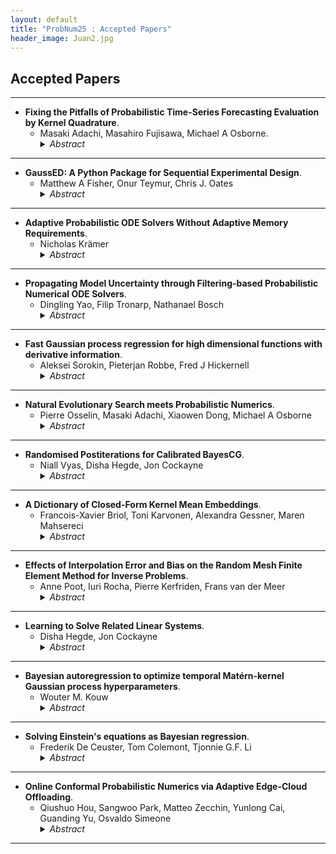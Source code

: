 ```yaml
---
layout: default
title: "ProbNum25 : Accepted Papers"
header_image: Juan2.jpg
---
```

## Accepted Papers

 ---
- **Fixing the Pitfalls of Probabilistic Time-Series Forecasting Evaluation by Kernel Quadrature**.
  - Masaki Adachi, Masahiro Fujisawa, Michael A Osborne. 
    <details>
    <summary><em>Abstract</em></summary>
    <p>Despite the significance of probabilistic time-series forecasting models, their evaluation metrics often involve intractable integrations. The most widely used metric, the continuous ranked probability score (CRPS), is a strictly proper scoring function; however, its computation requires approximation. We found that popular CRPS estimators—specifically, the quantile-based estimator implemented in the widely used GluonTS library and the probability-weighted moment approximation—both exhibit inherent estimation biases. These biases lead to crude approximations, potentially resulting in improper rankings of forecasting model performance. To address this, we introduced a kernel quadrature approach that leverages an unbiased CRPS estimator and employs cubature construction for scalable computation. Empirically, our approach consistently outperforms the two widely used CRPS estimators.</p>
  </details>  
  
---
- **GaussED: A Python Package for Sequential Experimental Design**.
  - Matthew A Fisher, Onur Teymur, Chris J. Oates 
    <details>
    <summary><em>Abstract</em></summary>
    <p> Sequential algorithms are popular for experimental design, enabling emulation, optimisation and inference to be efficiently performed. For most of these applications bespoke software has been developed, but the approach is general and many of the actual computations performed in such software are identical. Motivated by the diverse problems that can in principle be solved with common code, this paper presents GaussED, a high-level syntax coupled to a powerful experimental design engine in Python, which together automate sequential experimental design for approximating a (possibly nonlinear) quantity of interest in Gaussian processes models. Using a handful of commands, GaussED can be used to: solve linear partial differential equations, perform tomographic reconstruction from integral data, implement Bayesian optimisation with gradient data, and emulate a complex computer model. </p>
  </details>
    
 ---
- **Adaptive Probabilistic ODE Solvers Without Adaptive Memory Requirements**.
   - Nicholas Krämer
     <details>
     <summary><em>Abstract</em></summary>
     <p>
     Despite substantial progress in recent years, probabilistic solvers with adaptive step sizes can still not solve memory-demanding differential equations
     unless we care only about a single point in time (which is far too restrictive; we want the whole time series). Counterintuitively, the culprit is the adaptivity itself: Its unpredictable memory demands easily exceed our machine's capabilities, making our simulations fail unexpectedly and without warning. Still, dropping adaptivity would abandon years of progress, which can't be the answer. In this work, we solve this conundrum. We develop an adaptive probabilistic solver with fixed memory demands building on recent developments in robust state estimation. Switching to our method (i) eliminates memory issues for long time series, (ii) accelerates simulations by orders of magnitude through unlocking just-in-time compilation, and (iii) makes adaptive probabilistic solvers compatible with scientific computing in JAX.
     </p>
     </details>
  
 ---
- **Propagating Model Uncertainty through Filtering-based Probabilistic Numerical ODE Solvers**.
  - Dingling Yao, Filip Tronarp, Nathanael Bosch
    <details>
    <summary><em>Abstract</em></summary>
    <p>Filtering-based probabilistic numerical solvers for ordinary differential equations (ODEs), also known as ODE filters, have been established as efficient methods for quantifying numerical uncertainty in the solution of ODEs. In practical applications, however, the underlying dynamical system often contains uncertain parameters, requiring the propagation of this model uncertainty to the ODE solution. In this paper, we demonstrate that ODE filters, despite their probabilistic nature, do not automatically solve this uncertainty propagation problem. To address this limitation, we present a novel approach that combines ODE filters with numerical quadrature to properly marginalize over uncertain parameters, while accounting for both parameter uncertainty and numerical solver uncertainty. Experiments across multiple dynamical systems demonstrate that the resulting uncertainty estimates closely match reference solutions. Notably, we show how the numerical uncertainty from the ODE solver can help prevent overconfidence in the propagated uncertainty estimates, especially when using larger step sizes. Our results illustrate that probabilistic numerical methods can effectively quantify both numerical and parametric uncertainty in dynamical systems. </p>
  </details>
  
 ---
- **Fast Gaussian process regression for high dimensional functions with derivative information**.
  - Aleksei Sorokin, Pieterjan Robbe, Fred J Hickernell
    <details>
    <summary><em>Abstract</em></summary>
    <p>  </p>
  </details>
  
 ---
- **Natural Evolutionary Search meets Probabilistic Numerics**.
  - Pierre Osselin, Masaki Adachi, Xiaowen Dong, Michael A Osborne
    <details>
    <summary><em>Abstract</em></summary>
    <p> </p>
  </details>
  
 ---
- **Randomised Postiterations for Calibrated BayesCG**.
  - Niall Vyas, Disha Hegde, Jon Cockayne
    <details>
    <summary><em>Abstract</em></summary>
    <p> </p>
  </details>
  
 ---
- **A Dictionary of Closed-Form Kernel Mean Embeddings**.
  - Francois-Xavier Briol, Toni Karvonen, Alexandra Gessner, Maren Mahsereci
    <details>
    <summary><em>Abstract</em></summary>
    <p> </p>
  </details>
  
 ---
- **Effects of Interpolation Error and Bias on the Random Mesh Finite Element Method for Inverse Problems**.
  - Anne Poot, Iuri Rocha, Pierre Kerfriden, Frans van der Meer
    <details>
    <summary><em>Abstract</em></summary>
    <p> </p>
  </details>
  
 ---
- **Learning to Solve Related Linear Systems**.
  - Disha Hegde, Jon Cockayne
    <details>
    <summary><em>Abstract</em></summary>
    <p> </p>
  </details>
  
 ---
- **Bayesian autoregression to optimize temporal Matérn-kernel Gaussian process hyperparameters**.
  - Wouter M. Kouw
    <details>
    <summary><em>Abstract</em></summary>
    <p> </p>
  </details>
  
 ---
- **Solving Einstein's equations as Bayesian regression**.
  - Frederik De Ceuster, Tom Colemont, Tjonnie G.F. Li
    <details>
    <summary><em>Abstract</em></summary>
    <p> </p>
  </details>
  
 ---
- **Online Conformal Probabilistic Numerics via Adaptive Edge-Cloud Offloading**.
  - Qiushuo Hou, Sangwoo Park, Matteo Zecchin, Yunlong Cai, Guanding Yu, Osvaldo Simeone
    <details>
    <summary><em>Abstract</em></summary>
    <p> </p>
  </details>
  
 ---



 
 
